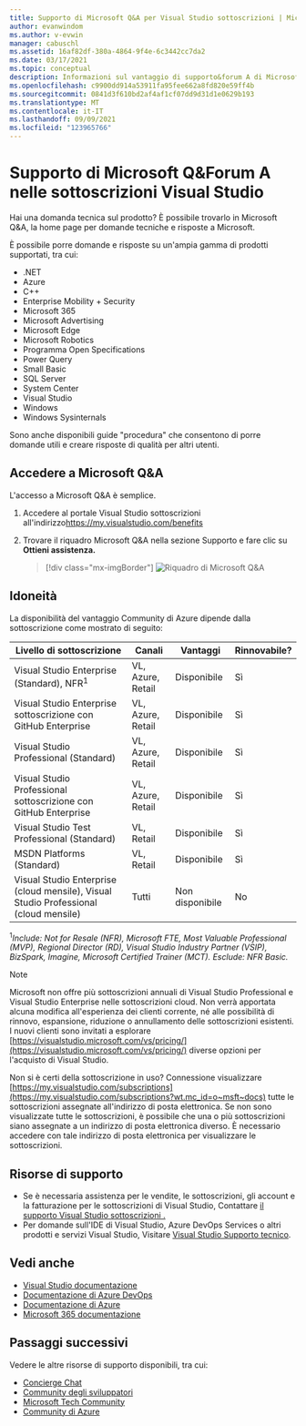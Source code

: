```yaml
---
title: Supporto di Microsoft Q&A per Visual Studio sottoscrizioni | Microsoft Docs
author: evanwindom
ms.author: v-evwin
manager: cabuschl
ms.assetid: 16af82df-380a-4864-9f4e-6c3442cc7da2
ms.date: 03/17/2021
ms.topic: conceptual
description: Informazioni sul vantaggio di supporto&forum A di Microsoft Q incluso nelle sottoscrizioni Visual Studio selezionate.
ms.openlocfilehash: c9900dd914a53911fa95fee662a8fd820e59ff4b
ms.sourcegitcommit: 0841d3f610bd2af4af1cf07dd9d31d1e0629b193
ms.translationtype: MT
ms.contentlocale: it-IT
ms.lasthandoff: 09/09/2021
ms.locfileid: "123965766"
---
```

# <a name="microsoft-qa-forum-support-in-visual-studio-subscriptions"></a>Supporto di Microsoft Q&Forum A nelle sottoscrizioni Visual Studio
Hai una domanda tecnica sul prodotto? È possibile trovarlo in Microsoft Q&A, la home page per domande tecniche e risposte a Microsoft.

È possibile porre domande e risposte su un'ampia gamma di prodotti supportati, tra cui:
- .NET
- Azure
- C++
- Enterprise Mobility + Security
- Microsoft 365
- Microsoft Advertising
- Microsoft Edge
- Microsoft Robotics
- Programma Open Specifications
- Power Query 
- Small Basic
- SQL Server
- System Center
- Visual Studio
- Windows 
- Windows Sysinternals

Sono anche disponibili guide "procedura" che consentono di porre domande utili e creare risposte di qualità per altri utenti. 

## <a name="access-microsoft-qa"></a>Accedere a Microsoft Q&A
L'accesso a Microsoft Q&A è semplice. 
1. Accedere al portale Visual Studio sottoscrizioni all'indirizzo<https://my.visualstudio.com/benefits>
0. Trovare il riquadro Microsoft Q&A nella sezione Supporto e fare clic su **Ottieni assistenza.**

   > [!div class="mx-imgBorder"]
   > ![Riquadro di Microsoft Q&A](_img/vs-microsoft-qa/vs-microsoft-qa-tile.png "Fare clic su &quot;Ottieni assistenza&quot; per connettersi al forum di Microsoft Q&A")

## <a name="eligibility"></a>Idoneità
La disponibilità del vantaggio Community di Azure dipende dalla sottoscrizione come mostrato di seguito:

|                                          Livello di sottoscrizione                                           |     Canali      |    Vantaggi    | Rinnovabile? |
|-------------------------------------------------------------------------------------------------------|-------------------|---------------|------------|
|                           Visual Studio Enterprise (Standard), NFR<sup>1</sup>                            | VL, Azure, Retail |   Disponibile    |    Sì     |
|                           Visual Studio Enterprise sottoscrizione con GitHub Enterprise                           | VL, Azure, Retail |   Disponibile    |    Sì     |
|                          Visual Studio Professional (Standard)                          | VL, Azure, Retail |   Disponibile    |    Sì     |
|                          Visual Studio Professional sottoscrizione con GitHub Enterprise                          | VL, Azure, Retail |   Disponibile    |    Sì     |
|                              Visual Studio Test Professional (Standard)                               |    VL, Retail     |   Disponibile    |    Sì     |
|                                       MSDN Platforms (Standard)                                       |    VL, Retail     |   Disponibile    |    Sì     |
| Visual Studio Enterprise (cloud mensile), Visual Studio Professional (cloud mensile)|        Tutti        | Non disponibile |     No     |

<sup>1</sup>*Include: Not for Resale (NFR), Microsoft FTE, Most Valuable Professional (MVP), Regional Director (RD), Visual Studio Industry Partner (VSIP), BizSpark, Imagine, Microsoft Certified Trainer (MCT). Esclude: NFR Basic.*  

> [!NOTE]
> Microsoft non offre più sottoscrizioni annuali di Visual Studio Professional e Visual Studio Enterprise nelle sottoscrizioni cloud. Non verrà apportata alcuna modifica all'esperienza dei clienti corrente, né alle possibilità di rinnovo, espansione, riduzione o annullamento delle sottoscrizioni esistenti. I nuovi clienti sono invitati a esplorare [https://visualstudio.microsoft.com/vs/pricing/](https://visualstudio.microsoft.com/vs/pricing/) diverse opzioni per l'acquisto di Visual Studio.

Non si è certi della sottoscrizione in uso?  Connessione visualizzare [https://my.visualstudio.com/subscriptions](https://my.visualstudio.com/subscriptions?wt.mc_id=o~msft~docs) tutte le sottoscrizioni assegnate all'indirizzo di posta elettronica. Se non sono visualizzate tutte le sottoscrizioni, è possibile che una o più sottoscrizioni siano assegnate a un indirizzo di posta elettronica diverso.  È necessario accedere con tale indirizzo di posta elettronica per visualizzare le sottoscrizioni.

## <a name="support-resources"></a>Risorse di supporto
- Se è necessaria assistenza per le vendite, le sottoscrizioni, gli account e la fatturazione per le sottoscrizioni di Visual Studio,  Contattare [il supporto Visual Studio sottoscrizioni .](https://my.visualstudio.com/gethelp)
- Per domande sull'IDE di Visual Studio, Azure DevOps Services o altri prodotti e servizi Visual Studio,  Visitare [Visual Studio Supporto tecnico](https://visualstudio.microsoft.com/support/).

## <a name="see-also"></a>Vedi anche
- [Visual Studio documentazione](/visualstudio/)
- [Documentazione di Azure DevOps](/azure/devops/)
- [Documentazione di Azure](/azure/)
- [Microsoft 365 documentazione](/microsoft-365/)

## <a name="next-steps"></a>Passaggi successivi
Vedere le altre risorse di supporto disponibili, tra cui:
- [Concierge Chat](vs-concierge-chat.md)
- [Community degli sviluppatori](vs-developer-community.md)
- [Microsoft Tech Community](vs-microsoft-tech-community.md)
- [Community di Azure](vs-azure-community.md)